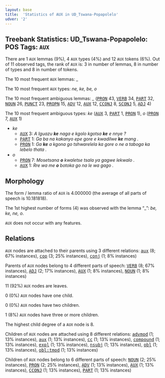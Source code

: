 ```yaml
---
layout: base
title:  'Statistics of AUX in UD_Tswana-Popapolelo'
udver: '2'
---
```


## Treebank Statistics: UD_Tswana-Popapolelo: POS Tags: `AUX`

There are 1 `AUX` lemmas (9%), 4 `AUX` types (4%) and 12 `AUX` tokens (6%).
Out of 11 observed tags, the rank of `AUX` is: 3 in number of lemmas, 8 in number of types and 8 in number of tokens.

The 10 most frequent `AUX` lemmas: <em>_</em>

The 10 most frequent `AUX` types:  <em>ne, ke, be, o</em>

The 10 most frequent ambiguous lemmas: <em>_</em> (<tt><a href="tn_popapolelo-pos-PRON.html">PRON</a></tt> 43, <tt><a href="tn_popapolelo-pos-VERB.html">VERB</a></tt> 34, <tt><a href="tn_popapolelo-pos-PART.html">PART</a></tt> 32, <tt><a href="tn_popapolelo-pos-NOUN.html">NOUN</a></tt> 26, <tt><a href="tn_popapolelo-pos-PUNCT.html">PUNCT</a></tt> 23, <tt><a href="tn_popapolelo-pos-PROPN.html">PROPN</a></tt> 15, <tt><a href="tn_popapolelo-pos-ADV.html">ADV</a></tt> 12, <tt><a href="tn_popapolelo-pos-AUX.html">AUX</a></tt> 12, <tt><a href="tn_popapolelo-pos-CCONJ.html">CCONJ</a></tt> 8, <tt><a href="tn_popapolelo-pos-SCONJ.html">SCONJ</a></tt> 5, <tt><a href="tn_popapolelo-pos-ADJ.html">ADJ</a></tt> 4)

The 10 most frequent ambiguous types:  <em>ke</em> (<tt><a href="tn_popapolelo-pos-AUX.html">AUX</a></tt> 3, <tt><a href="tn_popapolelo-pos-PART.html">PART</a></tt> 1, <tt><a href="tn_popapolelo-pos-PRON.html">PRON</a></tt> 1), <em>o</em> (<tt><a href="tn_popapolelo-pos-PRON.html">PRON</a></tt> 7, <tt><a href="tn_popapolelo-pos-AUX.html">AUX</a></tt> 1)


* <em>ke</em>
  * <tt><a href="tn_popapolelo-pos-AUX.html">AUX</a></tt> 3: <em>A Iguazu <b>ke</b> naga e kgolo kgotsa <b>ke</b> e nnye ?</em>
  * <tt><a href="tn_popapolelo-pos-PART.html">PART</a></tt> 1: <em>Ga ba na kakanyo epe gore e kwadilwe <b>ke</b> mang .</em>
  * <tt><a href="tn_popapolelo-pos-PRON.html">PRON</a></tt> 1: <em>Ga <b>ke</b> a kgona go tshwarelela ka gore o ne a taboga ka lebelo thata .</em>
* <em>o</em>
  * <tt><a href="tn_popapolelo-pos-PRON.html">PRON</a></tt> 7: <em>Mosetsana <b>o</b> kwaletse tsala ya gagwe lekwalo .</em>
  * <tt><a href="tn_popapolelo-pos-AUX.html">AUX</a></tt> 1: <em>Rre wa me <b>o</b> botoka go na le wa gago .</em>

## Morphology

The form / lemma ratio of `AUX` is 4.000000 (the average of all parts of speech is 10.181818).

The 1st highest number of forms (4) was observed with the lemma “_”: <em>be, ke, ne, o</em>.

`AUX` does not occur with any features.


## Relations

`AUX` nodes are attached to their parents using 3 different relations: <tt><a href="tn_popapolelo-dep-aux.html">aux</a></tt> (8; 67% instances), <tt><a href="tn_popapolelo-dep-cop.html">cop</a></tt> (3; 25% instances), <tt><a href="tn_popapolelo-dep-conj.html">conj</a></tt> (1; 8% instances)

Parents of `AUX` nodes belong to 4 different parts of speech: <tt><a href="tn_popapolelo-pos-VERB.html">VERB</a></tt> (8; 67% instances), <tt><a href="tn_popapolelo-pos-ADJ.html">ADJ</a></tt> (2; 17% instances), <tt><a href="tn_popapolelo-pos-AUX.html">AUX</a></tt> (1; 8% instances), <tt><a href="tn_popapolelo-pos-NOUN.html">NOUN</a></tt> (1; 8% instances)

11 (92%) `AUX` nodes are leaves.

0 (0%) `AUX` nodes have one child.

0 (0%) `AUX` nodes have two children.

1 (8%) `AUX` nodes have three or more children.

The highest child degree of a `AUX` node is 8.

Children of `AUX` nodes are attached using 8 different relations: <tt><a href="tn_popapolelo-dep-advmod.html">advmod</a></tt> (1; 13% instances), <tt><a href="tn_popapolelo-dep-aux.html">aux</a></tt> (1; 13% instances), <tt><a href="tn_popapolelo-dep-cc.html">cc</a></tt> (1; 13% instances), <tt><a href="tn_popapolelo-dep-compound.html">compound</a></tt> (1; 13% instances), <tt><a href="tn_popapolelo-dep-expl.html">expl</a></tt> (1; 13% instances), <tt><a href="tn_popapolelo-dep-nsubj.html">nsubj</a></tt> (1; 13% instances), <tt><a href="tn_popapolelo-dep-obl.html">obl</a></tt> (1; 13% instances), <tt><a href="tn_popapolelo-dep-obl-tmod.html">obl:tmod</a></tt> (1; 13% instances)

Children of `AUX` nodes belong to 6 different parts of speech: <tt><a href="tn_popapolelo-pos-NOUN.html">NOUN</a></tt> (2; 25% instances), <tt><a href="tn_popapolelo-pos-PRON.html">PRON</a></tt> (2; 25% instances), <tt><a href="tn_popapolelo-pos-ADV.html">ADV</a></tt> (1; 13% instances), <tt><a href="tn_popapolelo-pos-AUX.html">AUX</a></tt> (1; 13% instances), <tt><a href="tn_popapolelo-pos-CCONJ.html">CCONJ</a></tt> (1; 13% instances), <tt><a href="tn_popapolelo-pos-PART.html">PART</a></tt> (1; 13% instances)

